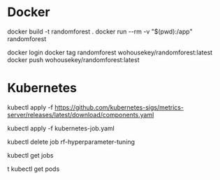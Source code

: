 # Docker
docker build -t randomforest .
docker run --rm -v "$(pwd):/app" randomforest

docker login
docker tag randomforest wohousekey/randomforest:latest
docker push wohousekey/randomforest:latest

# Kubernetes
kubectl apply -f https://github.com/kubernetes-sigs/metrics-server/releases/latest/download/components.yaml

<!-- Create the jobs -->
kubectl apply -f kubernetes-job.yaml

<!-- Delete if you want to stop -->
kubectl delete job rf-hyperparameter-tuning

<!-- To get the jobs -->
kubectl get jobs

<!-- To get the pods -->
t
kubectl get pods

